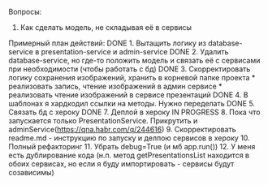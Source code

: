 Вопросы:
1. Как сделать модель, не складывая её в сервисы


Примерный план действий:
DONE 1. Вытащить логику из database-service в presentation-service и admin-service
DONE 2. Удалить database-service, но где-то положить модель и связать её
    с сервисами при необходимости (чтобы работать с бд)
DONE 3. Скорректировать логику сохранения изображений, хранить в корневой папке проекта
    * реализовать запись, чтение изображений в админ сервисе
    * реализовать чтение изображений в сервисе презентаций
DONE 4. В шаблонах я хардкодил ссылки на методы. Нужно переделать
DONE 5. Связать бд с хероку
DONE 7. Деплой в хероку
IN PROGRESS 8. Пока что запускается только PresentationService. Прикрутить и adminService(https://qna.habr.com/q/244616)
9. Скорректировать readme.md - инструкцию по запуску и делпою сервисов в хероку
10. Полный рефакторинг
11. Убрать debug=True (и мб app.run())
12. У меня есть дублирование кода (н.п. метод getPresentationsList находится в обоих сервисах, но если я буду импортировать - сервисы будут созависимы)